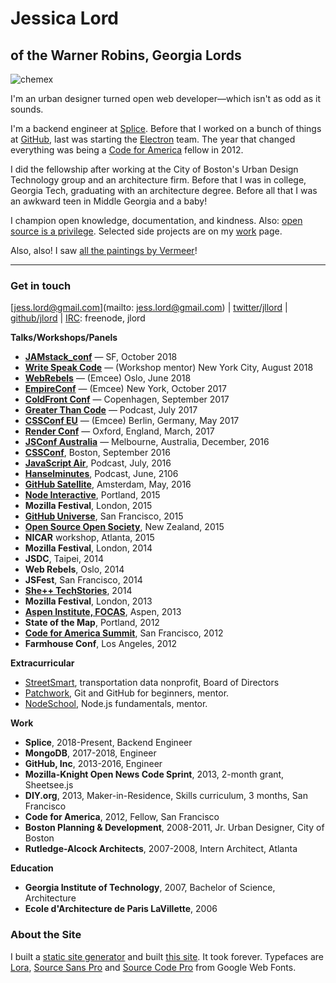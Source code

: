 # Jessica Lord
## of the Warner Robins, Georgia Lords

![chemex](assets/chemex-round.png)

I'm an urban designer turned open web developer—which isn't as odd as it sounds.

I'm a backend engineer at [Splice](). Before that I worked on a bunch of things at [GitHub](https://github.com), last was starting the [Electron](https://electronjs.org) team. The year that changed everything was being a [Code for America](https://www.codeforamerica.org) fellow in 2012.

I did the fellowship after working at the City of Boston's Urban Design Technology group and an architecture firm. Before that I was in college, Georgia Tech, graduating with an architecture degree. Before all that I was an awkward teen in Middle Georgia and a baby!

I champion open knowledge, documentation, and kindness. Also: [open source is a privilege](/blog/osos-talk.html). Selected side projects are on my [work](/work.html) page.

Also, also! I saw [all the paintings by Vermeer](http://jlord.us/vermeer/index.html)!

---

### Get in touch

[jess.lord@gmail.com](mailto: jess.lord@gmail.com) | [twitter/jllord](http://www.twitter.com/jllord) | [github/jlord](http://www.github.com/jlord) | [IRC](https://www.irccloud.com): freenode, jlord

**Talks/Workshops/Panels**

- [**JAMstack_conf**](https://jamstackconf.com) — SF, October 2018
- [**Write Speak Code**](http://www.writespeakcode.com/2018/) — (Workshop mentor) New York City, August 2018
- [**WebRebels**](http://https://webrebels.org) — (Emcee) Oslo, June 2018
- [**EmpireConf**](http://2017.empireconf.org) — (Emcee) New York, October 2017
- [**ColdFront Conf**](https://www.youtube.com/watch?v=XWyIN7DUJOk) — Copenhagen, September 2017
- [**Greater Than Code**](https://www.greaterthancode.com/podcast/040-fck-it-and-be-nice) — Podcast, July 2017
- [**CSSConf EU**](http://2017.cssconf.eu) — (Emcee) Berlin, Germany, May 2017
- [**Render Conf**](http://2017.render-conf.com) — Oxford, England, March, 2017
- [**JSConf Australia**](http://2016.jsconfau.com/interviews/jessica-lord) — Melbourne, Australia, December, 2016
- [**CSSConf**](https://youtu.be/H6IDoraEpO0), Boston, September 2016
- [**JavaScript Air**](https://javascriptair.com/episodes/2016-07-06), Podcast, July, 2016
- [**Hanselminutes**](http://hanselminutes.com/534/creating-cross-platform-electron-apps-with-jessica-lord), Podcast, June, 2106
- [**GitHub Satellite**](https://www.youtube.com/watch?v=WVb2OD49pUA), Amsterdam, May, 2016
- [**Node Interactive**](https://www.youtube.com/watch?v=kdComTp7KsA), Portland, 2015
- **Mozilla Festival**, London, 2015
- [**GitHub Universe**](https://www.youtube.com/watch?v=_dkeD3OZ218), San Francisco, 2015
- [**Open Source Open Society**](https://www.youtube.com/watch?v=0kWix0Krc9c), New Zealand, 2015
- **NICAR** workshop, Atlanta, 2015
- **Mozilla Festival**, London, 2014
- **JSDC**, Taipei, 2014
- **Web Rebels**, Oslo, 2014
- **JSFest**, San Francisco, 2014
- [**She++ TechStories**](https://www.youtube.com/watch?v=eHOGE00ar4U), 2014
- **Mozilla Festival**, London, 2013
- [**Aspen Institute, FOCAS**](http://www.aspeninstitute.org/policy-work/communications-society/FOCAS2013), Aspen, 2013
- **State of the Map**, Portland, 2012
- [**Code for America Summit**](http://www.youtube.com/watch?v=Q76bKK229aM), San Francisco, 2012
- **Farmhouse Conf**, Los Angeles, 2012

**Extracurricular**
- [StreetSmart](http://welcome.thinkstreetsmart.org), transportation data nonprofit, Board of Directors
- [Patchwork](http://patchwork.github.io), Git and GitHub for beginners, mentor.
- [NodeSchool](http://www.nodeschool.io), Node.js fundamentals, mentor.

**Work**

- **Splice**, 2018-Present, Backend Engineer
- **MongoDB**, 2017-2018, Engineer
- **GitHub, Inc**, 2013-2016, Engineer
- **Mozilla-Knight Open News Code Sprint**, 2013, 2-month grant, Sheetsee.js
- **DIY.org**, 2013, Maker-in-Residence, Skills curriculum, 3 months, San Francisco
- **Code for America**, 2012, Fellow, San Francisco
- **Boston Planning & Development**, 2008-2011, Jr. Urban Designer, City of Boston
- **Rutledge-Alcock Architects**, 2007-2008, Intern Architect, Atlanta

**Education**

- **Georgia Institute of Technology**, 2007, Bachelor of Science, Architecture
- **Ecole d'Architecture de Paris LaVillette**, 2006

### About the Site

I built a [static site generator](http://www.github.com/jlord/balrog) and built [this site](http://www.github.com/jlord/jlord.github.io). It took forever. Typefaces are [Lora](https://www.google.com/fonts/specimen/Lora), [Source Sans Pro](https://www.google.com/fonts/specimen/Source+Sans+Pro) and [Source Code Pro](http://www.google.com/fonts/specimen/Source+Code+Pro) from Google Web Fonts.
